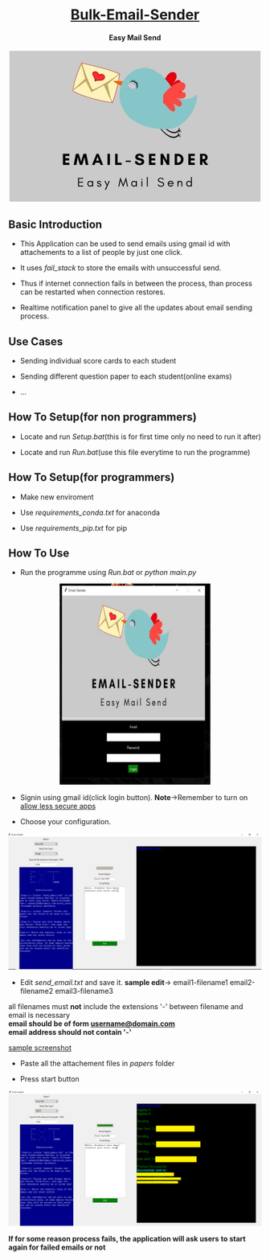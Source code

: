 <h1 align="center"> <ins>Bulk-Email-Sender</ins> </h1>
<h4 align="center"> Easy Mail Send </h4>

<p align="center">
<a>
    <img src="./email_sender.jpg"/>
</a>
</p>

<h2>Basic Introduction</h2>

* This Application can be used to send emails using gmail id with attachements to a list of people by just one click.

* It uses *fail_stack* to store the emails with unsuccessful send.

* Thus if internet connection fails in between the process, than process can be restarted when connection restores.

* Realtime notification panel to give all the updates about email sending process.

<h2>Use Cases</h2>

* Sending individual score cards to each student

* Sending different question paper to each student(online exams)

* ...

<h2>How To Setup(for non programmers)</h2>

* Locate and run *Setup.bat*(this is for first time only no need to run it after)

* Locate and run *Run.bat*(use this file everytime to run the programme)

<h2>How To Setup(for programmers)</h2>

* Make new enviroment

* Use *requirements_conda.txt* for anaconda

* Use *requirements_pip.txt* for pip

<h2>How To Use</h2>

* Run the programme using *Run.bat* or *python main.py*

<p align="center">
<a>
    <img src="./img/login_screen.PNG" width="300" height="400"/>
</a>
</p>

* Signin using gmail id(click login button).
**Note**->Remember to turn on [allow less secure apps](myaccount.google.com/lesssecureapps)

* Choose your configuration.

<a>
    <img src="./img/config_screen.PNG"/>
</a>

* Edit *send_email.txt* and save it.
**sample edit**->
email1-filename1
email2-filename2
email3-filename3

all filenames must **not** include the extensions
'-' between filename and email is necessary<br>
**email should be of form username@domain.com**<br>
**email address should not contain '-'**

[sample screenshot](https://github.com/ishanExtreme/Bulk-Email-Sender/blob/main/img/text.PNG)

* Paste all the attachement files in *papers* folder

* Press start button

<a>
    <img src="./img/start.PNG"/>
</a>

**If for some reason process fails, the application will ask users** 
**to start again for failed emails or not**
